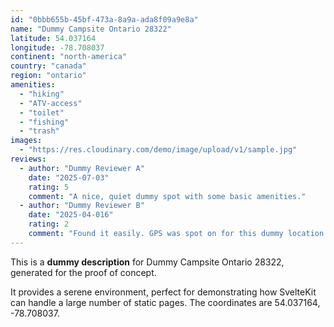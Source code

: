 ```yaml
---
id: "0bbb655b-45bf-473a-8a9a-ada8f09a9e8a"
name: "Dummy Campsite Ontario 28322"
latitude: 54.037164
longitude: -78.708037
continent: "north-america"
country: "canada"
region: "ontario"
amenities:
  - "hiking"
  - "ATV-access"
  - "toilet"
  - "fishing"
  - "trash"
images:
  - "https://res.cloudinary.com/demo/image/upload/v1/sample.jpg"
reviews:
  - author: "Dummy Reviewer A"
    date: "2025-07-03"
    rating: 5
    comment: "A nice, quiet dummy spot with some basic amenities."
  - author: "Dummy Reviewer B"
    date: "2025-04-016"
    rating: 2
    comment: "Found it easily. GPS was spot on for this dummy location."
---
```


This is a **dummy description** for Dummy Campsite Ontario 28322, generated for the proof of concept.

It provides a serene environment, perfect for demonstrating how SvelteKit can handle a large number of static pages. The coordinates are 54.037164, -78.708037.
